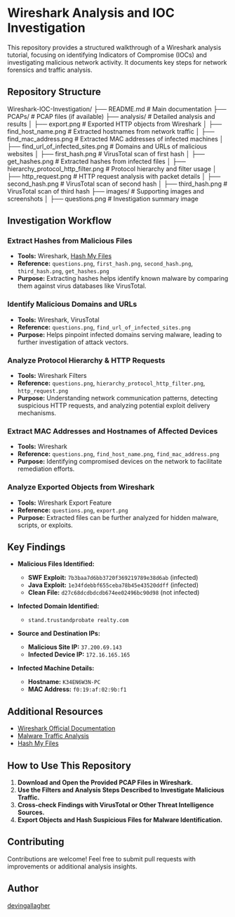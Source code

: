 # Wireshark Analysis and IOC Investigation

This repository provides a structured walkthrough of a Wireshark analysis tutorial, focusing on identifying Indicators of Compromise (IOCs) and investigating malicious network activity. It documents key steps for network forensics and traffic analysis.

## Repository Structure

Wireshark-IOC-Investigation/
├── README.md                    # Main documentation
├── PCAPs/                       # PCAP files (if available)
├── analysis/                    # Detailed analysis and results
│   ├── export.png               # Exported HTTP objects from Wireshark
│   ├── find_host_name.png       # Extracted hostnames from network traffic
│   ├── find_mac_address.png     # Extracted MAC addresses of infected machines
│   ├── find_url_of_infected_sites.png  # Domains and URLs of malicious websites
│   ├── first_hash.png           # VirusTotal scan of first hash
│   ├── get_hashes.png           # Extracted hashes from infected files
│   ├── hierarchy_protocol_http_filter.png  # Protocol hierarchy and filter usage
│   ├── http_request.png         # HTTP request analysis with packet details
│   ├── second_hash.png          # VirusTotal scan of second hash
│   ├── third_hash.png           # VirusTotal scan of third hash
├── images/                      # Supporting images and screenshots
│   ├── questions.png            # Investigation summary image

## Investigation Workflow

### Extract Hashes from Malicious Files
- **Tools:** Wireshark, [Hash My Files](https://www.nirsoft.net/utils/hash_my_files.html)
- **Reference:** `questions.png`, `first_hash.png`, `second_hash.png`, `third_hash.png`, `get_hashes.png`
- **Purpose:** Extracting hashes helps identify known malware by comparing them against virus databases like VirusTotal.

### Identify Malicious Domains and URLs
- **Tools:** Wireshark, VirusTotal
- **Reference:** `questions.png`, `find_url_of_infected_sites.png`
- **Purpose:** Helps pinpoint infected domains serving malware, leading to further investigation of attack vectors.

### Analyze Protocol Hierarchy & HTTP Requests
- **Tools:** Wireshark Filters
- **Reference:** `questions.png`, `hierarchy_protocol_http_filter.png`, `http_request.png`
- **Purpose:** Understanding network communication patterns, detecting suspicious HTTP requests, and analyzing potential exploit delivery mechanisms.

### Extract MAC Addresses and Hostnames of Affected Devices
- **Tools:** Wireshark
- **Reference:** `questions.png`, `find_host_name.png`, `find_mac_address.png`
- **Purpose:** Identifying compromised devices on the network to facilitate remediation efforts.

### Analyze Exported Objects from Wireshark
- **Tools:** Wireshark Export Feature
- **Reference:** `questions.png`, `export.png`
- **Purpose:** Extracted files can be further analyzed for hidden malware, scripts, or exploits.

## Key Findings

- **Malicious Files Identified:**
  - **SWF Exploit:** `7b3baa7d6bb3720f369219789e38d6ab` (infected)
  - **Java Exploit:** `1e34fdebbf655ceba78b45e43520ddff` (infected)
  - **Clean File:** `d27c68dcdbdcdb674ee02496bc90d98` (not infected)

- **Infected Domain Identified:**
  - `stand.trustandprobate realty.com`

- **Source and Destination IPs:**
  - **Malicious Site IP:** `37.200.69.143`
  - **Infected Device IP:** `172.16.165.165`

- **Infected Machine Details:**
  - **Hostname:** `K34EN6W3N-PC`
  - **MAC Address:** `f0:19:af:02:9b:f1`

## Additional Resources

- [Wireshark Official Documentation](https://www.wireshark.org/docs/wsug_html_chunked/)
- [Malware Traffic Analysis](https://malware-traffic-analysis.net)
- [Hash My Files](https://www.nirsoft.net/utils/hash_my_files.html)

## How to Use This Repository

1. **Download and Open the Provided PCAP Files in Wireshark.**
2. **Use the Filters and Analysis Steps Described to Investigate Malicious Traffic.**
3. **Cross-check Findings with VirusTotal or Other Threat Intelligence Sources.**
4. **Export Objects and Hash Suspicious Files for Malware Identification.**

## Contributing

Contributions are welcome! Feel free to submit pull requests with improvements or additional analysis insights.

## Author

[devingallagher](https://github.com/devingallagher)
